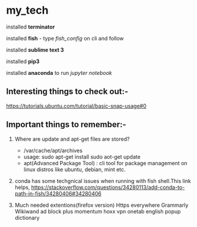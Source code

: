 # my_tech

installed **terminator**

installed **fish** - type *fish_config* on cli and follow

installed **sublime text 3**

installed **pip3** 

installed **anaconda** to run *jupyter notebook*






## Interesting things to check out:-
https://tutorials.ubuntu.com/tutorial/basic-snap-usage#0


## Important things to remember:-

1. Where are update and apt-get files are stored?
	- /var/cache/apt/archives
	- usage: sudo apt-get install <package name>
			 sudo aot-get update
	- apt(Advanced Package Tool) : cli tool for package management on linux distros like ubuntu, debian, mint etc. 		

2. conda has some techgnical issues when running with fish shell.This link helps,
https://stackoverflow.com/questions/34280113/add-conda-to-path-in-fish/34280406#34280406

3. Much needed extentions(firefox version)
	Https everywhere
	Grammarly
	Wikiwand
	ad block plus
	momentum
	hoxx vpn
	onetab
	english popup dictionary
